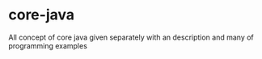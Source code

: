 # core-java
All concept of core java given separately with an description and many of programming examples 

